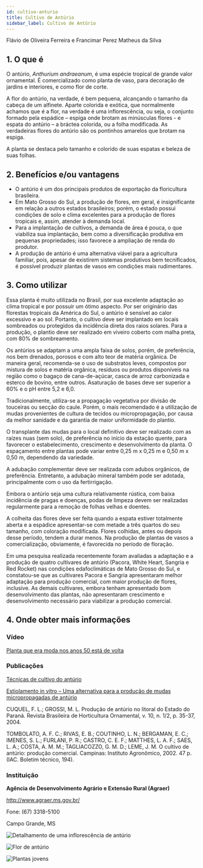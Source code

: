 ```yaml
---
id: cultivo-anturio
title: Cultivo de Antúrio
sidebar_label: Cultivo de Antúrio
---
```


<div className="center-textArticle">Flávio de Oliveira Ferreira e Francimar Perez Matheus da Silva</div>

## **1. O que é**

O antúrio, *Anthurium andraeanum*, é uma espécie tropical de
grande valor ornamental. É comercializado como planta de vaso,
para decoração de jardins e interiores, e como flor de corte.

A flor do antúrio, na verdade, é bem pequena, alcançando o
tamanho da cabeça de um alfinete. Aparte colorida e exótica, que
normalmente achamos que é a flor, na verdade é uma
inflorescência, ou seja, o conjunto formado pela espádice – espiga
onde brotam as minúsculas flores - e espata do antúrio – a bráctea
colorida, ou a folha modificada. As verdadeiras flores do antúrio
são os pontinhos amarelos que brotam na espiga.

A planta se destaca pelo tamanho e colorido de suas espatas e
beleza de suas folhas.

## **2. Benefícios e/ou vantagens**

- O antúrio é um dos principais produtos de exportação da
floricultura brasileira.
- Em Mato Grosso do Sul, a produção de flores, em geral, é
insignificante em relação a outros estados brasileiros; porém, o
estado possui condições de solo e clima excelentes para a
produção de flores tropicais e, assim, atender à demanda local.
- Para a implantação de cultivos, a demanda de área é pouca, o
que viabiliza sua implantação, bem como a diversificação
produtiva em pequenas propriedades; isso favorece a
ampliação de renda do produtor.
- A produção de antúrio é uma alternativa viável para a
agricultura familiar, pois, apesar de existirem sistemas produtivos bem tecnificados, é possível produzir plantas de
vasos em condições mais rudimentares.

## **3. Como utilizar**

Essa planta é muito utilizada no Brasil, por sua excelente
adaptação ao clima tropical e por possuir um ótimo aspecto.
Por ser originário das florestas tropicais da América do Sul, o
antúrio é sensível ao calor excessivo e ao sol. Portanto, o
cultivo deve ser implantado em locais sombreados ou
protegidos da incidência direta dos raios solares. Para a
produção, o plantio deve ser realizado em viveiro coberto com
malha preta, com 80% de sombreamento.

Os antúrios se adaptam a uma ampla faixa de solos, porém, de
preferência, nos bem drenados, porosos e com alto teor de
matéria orgânica. De maneira geral, recomenda-se o uso de
substratos leves, compostos por mistura de solos e matéria
orgânica, resíduos ou produtos disponíveis na região como o
bagaço de cana-de-açúcar, casca de arroz carbonizada e
esterco de bovino, entre outros. Asaturação de bases deve ser
superior a 60% e o pH entre 5,2 e 6,0.

Tradicionalmente, utiliza-se a propagação vegetativa por
divisão de touceiras ou secção do caule. Porém, o mais
recomendado é a utilização de mudas provenientes de cultura
de tecidos ou micropropagação, por causa da melhor
sanidade e da garantia de maior uniformidade do plantio.

O transplante das mudas para o local definitivo deve ser
realizado com as raízes nuas (sem solo), de preferência no
início da estação quente, para favorecer o estabelecimento,
crescimento e desenvolvimento da planta. O espaçamento
entre plantas pode variar entre 0,25 m x 0,25 m e 0,50 m x
0,50 m, dependendo da variedade.

A adubação complementar deve ser realizada com adubos
orgânicos, de preferência. Entretanto, a adubação mineral
também pode ser adotada, principalmente com o uso da
fertirrigação.

Embora o antúrio seja uma cultura relativamente rústica, com
baixa incidência de pragas e doenças, podas de limpeza
devem ser realizadas regularmente para a remoção de folhas
velhas e doentes.

A colheita das flores deve ser feita quando a espata estiver
totalmente aberta e a espádice apresentar-se com metade a
três quartos do seu tamanho, com coloração modificada.
Flores colhidas, antes ou depois desse período, tendem a durar
menos. Na produção de plantas de vasos a comercialização,
obviamente, é favorecida no período de floração.

Em uma pesquisa realizada recentemente foram avaliadas a
adaptação e a produção de quatro cultivares de antúrio
(Pacora, White Heart, Sangria e Red Rocket) nas condições
edafoclimáticas de Mato Grosso do Sul, e constatou-se que as
cultivares Pacora e Sangria apresentaram melhor adaptação
para produção comercial, com maior produção de flores,
inclusive. As demais cultivares, embora tenham apresentado
bom desenvolvimento das plantas, não apresentaram
crescimento e desenvolvimento necessário para viabilizar a
produção comercial.

## **4. Onde obter mais informações**

### Vídeo

[Planta que era moda nos anos 50 está de volta](https://youtu.be/M_H20J-hZDQ)

### Publicações

[Técnicas de cultivo do antúrio](https://bit.ly/2qojVjo)

[Estiolamento in vitro – Uma alternativa para a produção de mudas micropropagadas de antúrio](https://bit.ly/3eUlmKQ)

CUQUEL, F. L.; GROSSI, M. L. Produção de antúrio no litoral do
Estado do Paraná. Revista Brasileira de Horticultura Ornamental,
v. 10, n. 1/2, p. 35-37, 2004.

TOMBOLATO, A. F. C.; RIVAS, E. B.; COUTINHO, L. N.;
BERGAMAN, E. C.; IMENES, S. L.; FURLANI, P. R.; CASTRO,
C. E. F.; MATTHES, L. A. F.; SAES, L. A.; COSTA, A. M. M.;
TAGLIACOZZO, G. M. D.; LEME, J. M. O cultivo de antúrio:
produção comercial. Campinas: Instituto Agronômico, 2002.
47 p. (IAC. Boletim técnico, 194).

### Instituição

**Agência de Desenvolvimento Agrário e Extensão Rural (Agraer)**

http://www.agraer.ms.gov.br/

Fone: (67) 3318-5100

Campo Grande, MS

![Detalhamento de uma inflorescência de antúrio]()

![Flor de antúrio]()

![Plantas jovens]()